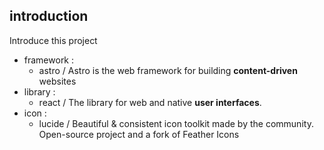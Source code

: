 ## introduction

Introduce this project

- framework :
  - astro / Astro is the web framework for building **content-driven** websites
- library :
  - react / The library for web and native **user interfaces**.
- icon :
  - lucide / Beautiful & consistent icon toolkit made by the community. Open-source project and a fork of Feather Icons
